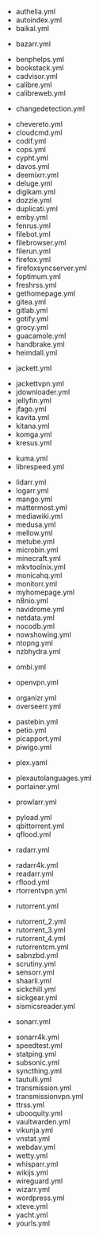 - authelia.yml
- autoindex.yml
- baikal.yml
+ bazarr.yml
- benphelps.yml
- bookstack.yml
- cadvisor.yml
- calibre.yml
- calibreweb.yml
+ changedetection.yml
- chevereto.yml
- cloudcmd.yml
- codif.yml
- cops.yml
- cypht.yml
- davos.yml
- deemixrr.yml
- deluge.yml
- digikam.yml
- dozzle.yml
- duplicati.yml
- emby.yml
- fenrus.yml
- filebot.yml
- filebrowser.yml
- filerun.yml
- firefox.yml
- firefoxsyncserver.yml
- foptimum.yml
- freshrss.yml
- gethomepage.yml
- gitea.yml
- gitlab.yml
- gotify.yml
- grocy.yml
- guacamole.yml
- handbrake.yml
- heimdall.yml
+ jackett.yml
- jackettvpn.yml
- jdownloader.yml
- jellyfin.yml
- jfago.yml
- kavita.yml
- kitana.yml
- komga.yml
- kresus.yml
+ kuma.yml
+ librespeed.yml
- lidarr.yml
- logarr.yml
- mango.yml
- mattermost.yml
- mediawiki.yml
- medusa.yml
- mellow.yml
- metube.yml
- microbin.yml
- minecraft.yml
- mkvtoolnix.yml
- monicahq.yml
- monitorr.yml
- myhomepage.yml
- n8nio.yml
- navidrome.yml
- netdata.yml
- nocodb.yml
- nowshowing.yml
- ntopng.yml
- nzbhydra.yml
+ ombi.yml
- openvpn.yml
+ organizr.yml
+ overseerr.yml
- pastebin.yml
- petio.yml
- picapport.yml
- piwigo.yml
+ plex.yaml
- plexautolanguages.yml
- portainer.yml
+ prowlarr.yml
- pyload.yml
- qbittorrent.yml
- qflood.yml
+ radarr.yml
- radarr4k.yml
- readarr.yml
- rflood.yml
- rtorrentvpn.yml
+ rutorrent.yml
- rutorrent_2.yml
- rutorrent_3.yml
- rutorrent_4.yml
- rutorrentcm.yml
- sabnzbd.yml
- scrutiny.yml
- sensorr.yml
- shaarli.yml
- sickchill.yml
- sickgear.yml
- sismicsreader.yml
+ sonarr.yml
- sonarr4k.yml
- speedtest.yml
- statping.yml
- subsonic.yml
- syncthing.yml
- tautulli.yml
- transmission.yml
- transmissionvpn.yml
- ttrss.yml
- ubooquity.yml
- vaultwarden.yml
- vikunja.yml
- vnstat.yml
- webdav.yml
- wetty.yml
- whisparr.yml
- wikijs.yml
- wireguard.yml
- wizarr.yml
- wordpress.yml
- xteve.yml
- yacht.yml
- yourls.yml
